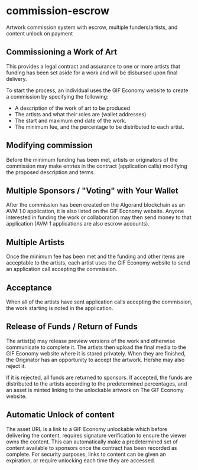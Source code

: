 # commission-escrow
Artwork commission system with escrow, multiple funders/artists, and content unlock on payment

## Commissioning a Work of Art

This provides a legal contract and assurance to one or more artists that funding has been set aside for a work and will be disbursed upon final delivery.

To start the process, an individual uses the GIF Economy website to create a commission by specifying the following:

* A description of the work of art to be produced
* The artists and what their roles are (wallet addresses)
* The start and maximum end date of the work.
* The minimum fee, and the percentage to be distributed to each artist.

## Modifying commission

Before the minimum funding has been met, artists or originators of the commission may make entries in the contract (application calls) modifying the proposed description and terms.

## Multiple Sponsors / "Voting" with Your Wallet

After the commission has been created on the Algorand blockchain as an AVM 1.0 application, it is also listed on the GIF Economy website.
Anyone interested in funding the work or collaboration may then send money to that application (AVM 1 applications are also escrow accounts).

## Multiple Artists

Once the minimum fee has been met and the funding and other items are acceptable to the artists, each artist uses the GIF Economy website to send an application call accepting the commission.

## Acceptance

When all of the artists have sent application calls accepting the commission, the work starting is noted in the application.

## Release of Funds / Return of Funds

The artist(s) may release preview versions of the work and otherwise communicate to complete it.  The artists then upload the final media to the GIF Economy website where it is stored privately. When they are finished, the Originator has an opportunity to accept the artwork. He/she may also reject it.

If it is rejected, all funds are returned to sponsors. If accepted, the funds are distributed to the artists according to the predetermined percentages, and an asset is minted linking to the unlockable artwork on The GIF Economy website.

## Automatic Unlock of content

The asset URL is a link to a GIF Economy unlockable which before delivering the content,
requires signature verification to ensure the viewer owns the content. This can automatically make
a predetermined set of content available to sponsors once the contract has been recorded as complete. For security purposes, links to content can be given an expiration, or require unlocking each time they are accessed.



